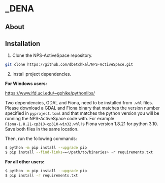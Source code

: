 # _DENA

## About


## Installation

1. Clone the NPS-ActiveSpace repository.
```bash
git clone https://github.com/dbetchkal/NPS-ActiveSpace.git
```

2. Install project dependencies.

**For Windows users:**

https://www.lfd.uci.edu/~gohlke/pythonlibs/

Two dependencies, GDAL and Fiona, need to be installed from `.whl` files. Please download a GDAL
and Fiona binary that matches the version number specified in `pyproject.toml` and that matches
the python version you will be running the NPS-ActiveSpace code with. For example `Fiona‑1.8.21‑cp310‑cp310‑win32.whl` is Fiona version 1.8.21 for python 3.10.
Save both files in the same location.

Then, run the following commands:

```bash
$ python -m pip install --upgrade pip
$ pip install --find-links==</path/to/binaries> -r requirements.txt
```

**For all other users:**

```bash
$ python -m pip install --upgrade pip
$ pip install -r requirements.txt
```
